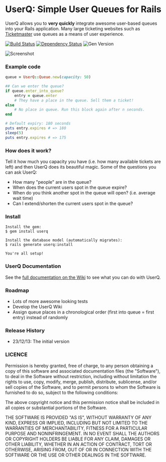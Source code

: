 # UserQ: Simple User Queues for Rails

UserQ allows you to **very quickly** integrate awesome user-based queues into your Rails application. Many large ticketing websites such as [Ticketmaster](http://www.ticketmaster.com) use queues as a means of user experience.

[![Build Status](https://travis-ci.org/studenthack/userq.png?branch=master)](https://travis-ci.org/studenthack/userq)
[![Dependency Status](https://gemnasium.com/studenthack/userq.png)](https://gemnasium.com/studenthack/userq)
![Gen Version](https://d25lcipzij17d.cloudfront.net/badge.png?title=gem&type=3c&v=0.0.2)

![Screenshot](http://i.imgur.com/uqYjMyF.gif)

### Example code
```ruby
queue = UserQ::Queue.new(capacity: 50)

## Can we enter the queue?
if queue.enter_into_queue?
	entry = queue.enter
	# They have a place in the queue. Sell them a ticket!
else
	# No place in queue. Run this block again after n seconds.
end

# Default expiry: 180 seconds
puts entry.expires # => 180
sleep(5)
puts entry.expires # => 175
```

### How does it work?
Tell it how much you capacity you have (i.e. how many available tickets are left) and then UserQ does its beautiful magic. Some of the questions you can ask UserQ:

* How many "people" are in the queue?
* When does the current users spot in the queue expire?
* When do you think another spot in the queue will open? (i.e. average wait time)
* Can I extend/shorten the current users spot in the queue?

### Install
```
Install the gem:
$ gem install userq

Install the database model (automatically migrates):
$ rails generate userq:install

You're all setup!
```


### UserQ Documentation
See the [full documentation on the Wiki](https://github.com/studenthack/userq/wiki/Documentation) to see what you can do with UserQ.


### Roadmap
- Lots of more awesome looking tests
- Develop the UserQ Wiki
- Assign queue places in a chronological order (first into queue = first entry) instead of randomly

### Release History
- 23/12/13: The initial version

### LICENCE
Permission is hereby granted, free of charge, to any person obtaining
a copy of this software and associated documentation files (the
"Software"), to deal in the Software without restriction, including
without limitation the rights to use, copy, modify, merge, publish,
distribute, sublicense, and/or sell copies of the Software, and to
permit persons to whom the Software is furnished to do so, subject to
the following conditions:

The above copyright notice and this permission notice shall be
included in all copies or substantial portions of the Software.

THE SOFTWARE IS PROVIDED "AS IS", WITHOUT WARRANTY OF ANY KIND,
EXPRESS OR IMPLIED, INCLUDING BUT NOT LIMITED TO THE WARRANTIES OF
MERCHANTABILITY, FITNESS FOR A PARTICULAR PURPOSE AND
NONINFRINGEMENT. IN NO EVENT SHALL THE AUTHORS OR COPYRIGHT HOLDERS BE
LIABLE FOR ANY CLAIM, DAMAGES OR OTHER LIABILITY, WHETHER IN AN ACTION
OF CONTRACT, TORT OR OTHERWISE, ARISING FROM, OUT OF OR IN CONNECTION
WITH THE SOFTWARE OR THE USE OR OTHER DEALINGS IN THE SOFTWARE.
